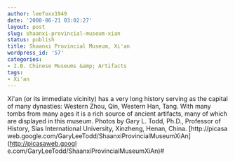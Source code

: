 ```yaml
---
author: leefoxx1949
date: '2008-06-21 03:02:27'
layout: post
slug: shaanxi-provincial-museum-xian
status: publish
title: Shaanxi Provincial Museum, Xi'an
wordpress_id: '57'
categories:
- I.B. Chinese Museums &amp; Artifacts
tags:
- Xi'an
---
```


Xi'an (or its immediate vicinity) has a very long history serving as the
capital of many dynasties: Western Zhou, Qin, Western Han, Tang. With many
tombs from many ages it is a rich source of ancient artifacts, many of which
are displayed in this museum. Photos by Gary L. Todd, Ph.D., Professor of
History, Sias International University, Xinzheng, Henan, China. [http://picasa
web.google.com/GaryLeeTodd/ShaanxiProvincialMuseumXiAn](http://picasaweb.googl
e.com/GaryLeeTodd/ShaanxiProvincialMuseumXiAn)#

